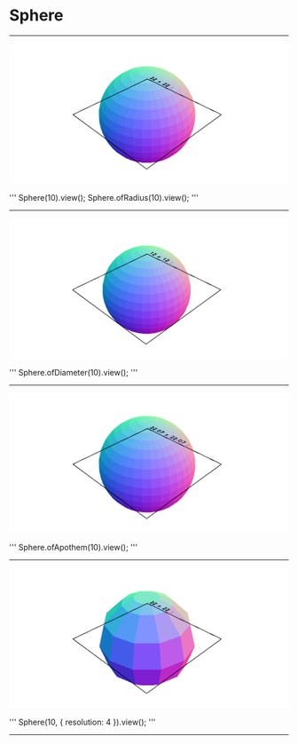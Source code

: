# Sphere

---

![Image](Sphere.md.1.png)

'''
Sphere(10).view();
Sphere.ofRadius(10).view();
'''

---

![Image](Sphere.md.2.png)

'''
Sphere.ofDiameter(10).view();
'''

---

![Image](Sphere.md.3.png)

'''
Sphere.ofApothem(10).view();
'''

---

![Image](Sphere.md.4.png)

'''
Sphere(10, { resolution: 4 }).view();
'''

---
